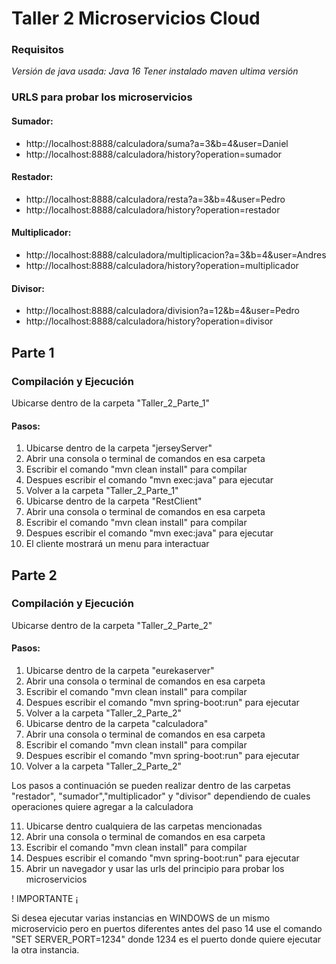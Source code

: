# Taller 2 Microservicios Cloud
### Requisitos
*Versión de java usada: Java 16*
*Tener instalado maven ultima versión*

### URLS para probar los microservicios

#### Sumador:
* http://localhost:8888/calculadora/suma?a=3&b=4&user=Daniel
* http://localhost:8888/calculadora/history?operation=sumador

#### Restador:
* http://localhost:8888/calculadora/resta?a=3&b=4&user=Pedro
* http://localhost:8888/calculadora/history?operation=restador

#### Multiplicador:
* http://localhost:8888/calculadora/multiplicacion?a=3&b=4&user=Andres
* http://localhost:8888/calculadora/history?operation=multiplicador

#### Divisor:
* http://localhost:8888/calculadora/division?a=12&b=4&user=Pedro
* http://localhost:8888/calculadora/history?operation=divisor

## Parte 1
### Compilación y Ejecución
Ubicarse dentro de la carpeta "Taller_2_Parte_1"
#### Pasos:
1. Ubicarse dentro de la carpeta "jerseyServer" 
2. Abrir una consola o terminal de comandos en esa carpeta
3. Escribir el comando "mvn clean install" para compilar
4. Despues escribir el comando "mvn exec:java" para ejecutar
5. Volver a la carpeta "Taller_2_Parte_1"
6. Ubicarse dentro de la carpeta "RestClient"
7. Abrir una consola o terminal de comandos en esa carpeta
8. Escribir el comando "mvn clean install" para compilar
9. Despues escribir el comando "mvn exec:java" para ejecutar
10. El cliente mostrará un menu para interactuar

## Parte 2
### Compilación y Ejecución
Ubicarse dentro de la carpeta "Taller_2_Parte_2"
#### Pasos:
1. Ubicarse dentro de la carpeta "eurekaserver" 
2. Abrir una consola o terminal de comandos en esa carpeta
3. Escribir el comando "mvn clean install" para compilar
4. Despues escribir el comando "mvn spring-boot:run" para ejecutar
5. Volver a la carpeta "Taller_2_Parte_2"
6. Ubicarse dentro de la carpeta "calculadora"
7. Abrir una consola o terminal de comandos en esa carpeta
8. Escribir el comando "mvn clean install" para compilar
9. Despues escribir el comando "mvn spring-boot:run" para ejecutar
10. Volver a la carpeta "Taller_2_Parte_2"

Los pasos a continuación se pueden realizar dentro de las carpetas "restador", "sumador","multiplicador" y "divisor" dependiendo de cuales operaciones quiere agregar a la calculadora

11. Ubicarse dentro cualquiera de las carpetas mencionadas
12. Abrir una consola o terminal de comandos en esa carpeta
13. Escribir el comando "mvn clean install" para compilar
14. Despues escribir el comando "mvn spring-boot:run" para ejecutar
15. Abrir un navegador y usar las urls del principio para probar los microservicios

! IMPORTANTE ¡

Si desea ejecutar varias instancias en WINDOWS de un mismo microservicio pero en puertos diferentes antes del paso 14 use el comando "SET SERVER_PORT=1234" donde 1234 es el puerto donde quiere ejecutar la otra instancia. 

